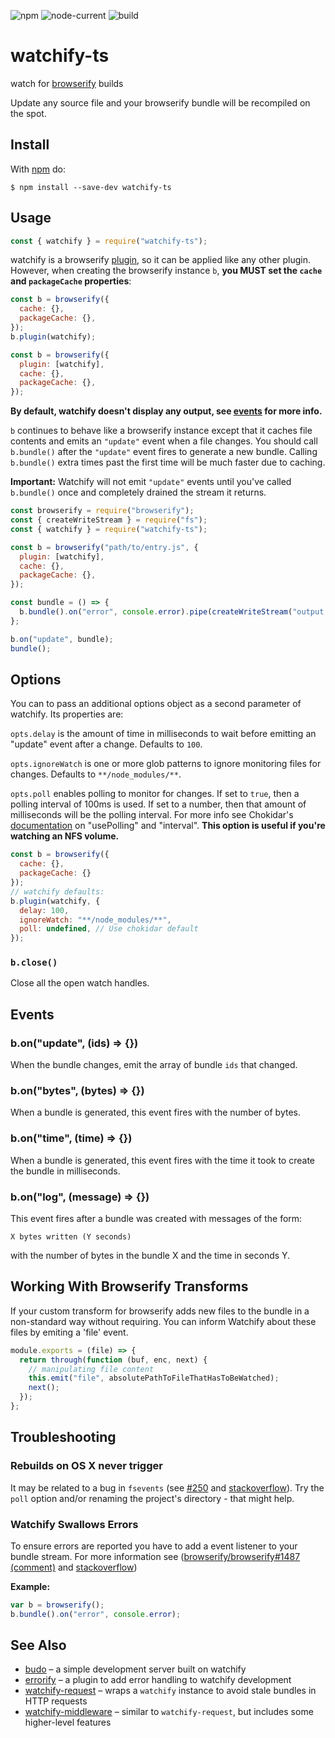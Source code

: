 ![npm](https://img.shields.io/npm/v/watchify-ts)
![node-current](https://img.shields.io/node/v/watchify-ts)
![build](https://github.com/Hirse/watchify-ts/workflows/build/badge.svg)

# watchify-ts

watch for [browserify](https://github.com/substack/node-browserify) builds

Update any source file and your browserify bundle will be recompiled on the
spot.

## Install

With [npm](https://npmjs.org) do:

```
$ npm install --save-dev watchify-ts
```

## Usage

```js
const { watchify } = require("watchify-ts");
```

watchify is a browserify [plugin](https://github.com/browserify/browserify#bpluginplugin-opts), so it can be applied like any other plugin.
However, when creating the browserify instance `b`, **you MUST set the `cache`
and `packageCache` properties**:

```js
const b = browserify({
  cache: {},
  packageCache: {},
});
b.plugin(watchify);
```

```js
const b = browserify({
  plugin: [watchify],
  cache: {},
  packageCache: {},
});
```

**By default, watchify doesn't display any output, see [events](https://github.com/browserify/watchify#events) for more info.**

`b` continues to behave like a browserify instance except that it caches file
contents and emits an `"update"` event when a file changes. You should call
`b.bundle()` after the `"update"` event fires to generate a new bundle.
Calling `b.bundle()` extra times past the first time will be much faster due
to caching.

**Important:** Watchify will not emit `"update"` events until you've called
`b.bundle()` once and completely drained the stream it returns.

```js
const browserify = require("browserify");
const { createWriteStream } = require("fs");
const { watchify } = require("watchify-ts");

const b = browserify("path/to/entry.js", {
  plugin: [watchify],
  cache: {},
  packageCache: {},
});

const bundle = () => {
  b.bundle().on("error", console.error).pipe(createWriteStream("output.js"));
};

b.on("update", bundle);
bundle();
```

## Options

You can to pass an additional options object as a second parameter of
watchify. Its properties are:

`opts.delay` is the amount of time in milliseconds to wait before emitting
an "update" event after a change. Defaults to `100`.

`opts.ignoreWatch` is one or more glob patterns to ignore monitoring files for changes.
Defaults to `**/node_modules/**`.

`opts.poll` enables polling to monitor for changes. If set to `true`, then
a polling interval of 100ms is used. If set to a number, then that amount of
milliseconds will be the polling interval. For more info see Chokidar's
[documentation](https://github.com/paulmillr/chokidar#performance) on
"usePolling" and "interval".
**This option is useful if you're watching an NFS volume.**

```js
const b = browserify({
  cache: {},
  packageCache: {}
});
// watchify defaults:
b.plugin(watchify, {
  delay: 100,
  ignoreWatch: "**/node_modules/**",
  poll: undefined, // Use chokidar default
});
```

### `b.close()`

Close all the open watch handles.

## Events

### b.on("update", (ids) => {})

When the bundle changes, emit the array of bundle `ids` that changed.

### b.on("bytes", (bytes) => {})

When a bundle is generated, this event fires with the number of bytes.

### b.on("time", (time) => {})

When a bundle is generated, this event fires with the time it took to create the
bundle in milliseconds.

### b.on("log", (message) => {})

This event fires after a bundle was created with messages of the form:

```
X bytes written (Y seconds)
```

with the number of bytes in the bundle X and the time in seconds Y.

## Working With Browserify Transforms

If your custom transform for browserify adds new files to the bundle in a non-standard way without requiring.
You can inform Watchify about these files by emiting a 'file' event.

```js
module.exports = (file) => {
  return through(function (buf, enc, next) {
    // manipulating file content
    this.emit("file", absolutePathToFileThatHasToBeWatched);
    next();
  });
};
```

## Troubleshooting

### Rebuilds on OS X never trigger

It may be related to a bug in `fsevents` (see [#250](https://github.com/browserify/watchify/issues/205#issuecomment-98672850)
and [stackoverflow](http://stackoverflow.com/questions/26708205/webpack-watch-isnt-compiling-changed-files/28610124#28610124)).
Try the `poll` option and/or renaming the project's directory - that might help.

### Watchify Swallows Errors

To ensure errors are reported you have to add a event listener to your bundle stream. For more information see ([browserify/browserify#1487 (comment)](https://github.com/browserify/browserify/issues/1487#issuecomment-173357516) and [stackoverflow](https://stackoverflow.com/a/22389498/1423220))

**Example:**

```js
var b = browserify();
b.bundle().on("error", console.error);
```

## See Also

- [budo](https://www.npmjs.com/package/budo) – a simple development server built on watchify
- [errorify](https://www.npmjs.com/package/errorify) – a plugin to add error handling to watchify development
- [watchify-request](https://www.npmjs.com/package/watchify-request) – wraps a `watchify` instance to avoid stale bundles in HTTP requests
- [watchify-middleware](https://www.npmjs.com/package/watchify-middleware) – similar to `watchify-request`, but includes some higher-level features
